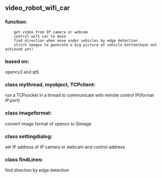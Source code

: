 ## video_robot_wifi_car
### function:  
        get video from IP camera or webcam  
        control wifi car to move  
        find direction when move under vehicles by edge detection  
        stitch images to generate a big picture of vehicle bottom(have not achieved yet)  
  
### based on:   
  opencv3 and qt5  
    
### class mythread, myobject, TCPclient:  
  run a TCPsocket in a thread to communicate with remote control IP(format IP:port)  
  
### class imageformat:   
  convert image format of opencv to Qimage  
  
### class settingdialog:  
  set IP address of IP camera or webcam and control address  
  
### class findLines:  
  find direction by edge detection

